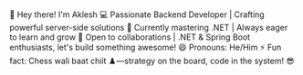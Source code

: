 🚀 Hey there! I'm Aklesh
💻 Passionate Backend Developer | Crafting powerful server-side solutions
🌱 Currently mastering .NET | Always eager to learn and grow
🤝 Open to collaborations | .NET & Spring Boot enthusiasts, let's build something awesome!
😄 Pronouns: He/Him
⚡ Fun fact: Chess wali baat chiit ♟️—strategy on the board, code in the system! 😎
